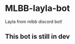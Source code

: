 # MLBB-layla-bot
Layla from mlbb discord bot!
## This bot is still in dev
<!--
## What is Layla bot?
-Layla from the game mobile legends bang bang is a utility bot containing informative guides for the game and fun commands!

### Utility

-Server roles

-Managing Members

-Managing the server
### Fun 
-MLBB in discord!

-Fun facts about MLBB heroes or something interesting

-Informative guides about the heroes!

-Contains interesting lore about your favorite heroes
-->